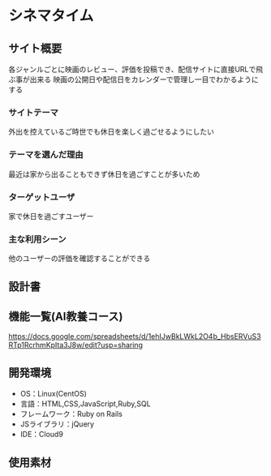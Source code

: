 # シネマタイム

## サイト概要
各ジャンルごとに映画のレビュー、評価を投稿でき、配信サイトに直接URLで飛ぶ事が出来る
映画の公開日や配信日をカレンダーで管理し一目でわかるようにする


### サイトテーマ
外出を控えているご時世でも休日を楽しく過ごせるようにしたい

### テーマを選んだ理由
最近は家から出ることもできず休日を過ごすことが多いため

### ターゲットユーザ
家で休日を過ごすユーザー

### 主な利用シーン
他のユーザーの評価を確認することができる

## 設計書


## 機能一覧(AI教養コース)
https://docs.google.com/spreadsheets/d/1ehIJwBkLWkL2O4b_HbsERVuS3RTp1RcrhmKpIta3J8w/edit?usp=sharing

## 開発環境
- OS：Linux(CentOS)
- 言語：HTML,CSS,JavaScript,Ruby,SQL
- フレームワーク：Ruby on Rails
- JSライブラリ：jQuery
- IDE：Cloud9

## 使用素材
